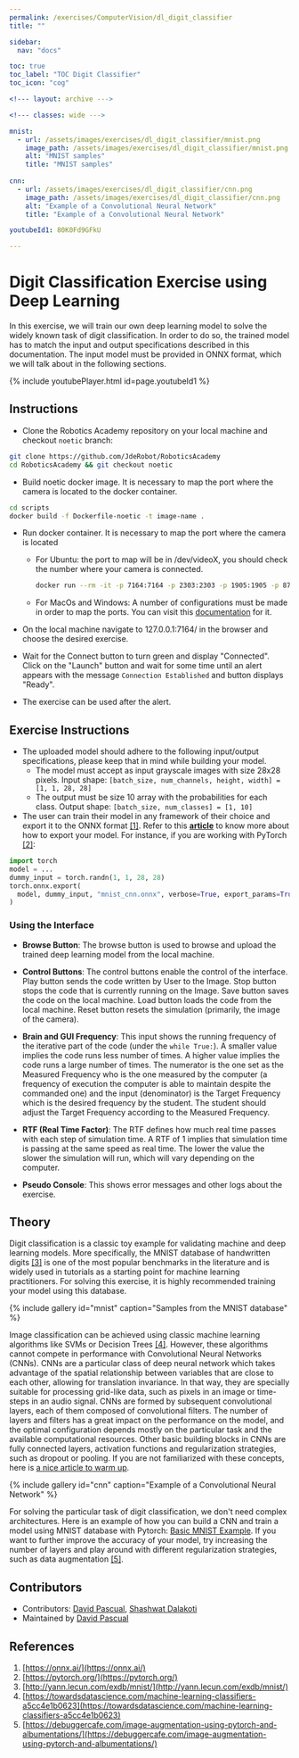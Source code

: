 ```yaml
---
permalink: /exercises/ComputerVision/dl_digit_classifier
title: ""

sidebar:
  nav: "docs"

toc: true
toc_label: "TOC Digit Classifier"
toc_icon: "cog"

<!--- layout: archive --->

<!--- classes: wide --->

mnist:
  - url: /assets/images/exercises/dl_digit_classifier/mnist.png
    image_path: /assets/images/exercises/dl_digit_classifier/mnist.png
    alt: "MNIST samples"
    title: "MNIST samples"
    
cnn:
  - url: /assets/images/exercises/dl_digit_classifier/cnn.png
    image_path: /assets/images/exercises/dl_digit_classifier/cnn.png
    alt: "Example of a Convolutional Neural Network"
    title: "Example of a Convolutional Neural Network"

youtubeId1: 80K0Fd9GFkU

---
```


# Digit Classification Exercise using Deep Learning

In this exercise, we will train our own deep learning model to solve the widely known task of digit classification. In order to do so, the trained model has to match the input and output specifications described in this documentation. The input model must be provided in ONNX format, which we will talk about in the following sections.

{% include youtubePlayer.html id=page.youtubeId1 %}


## Instructions
- Clone the Robotics Academy repository on your local machine and checkout ``noetic`` branch:
```bash
git clone https://github.com/JdeRobot/RoboticsAcademy
cd RoboticsAcademy && git checkout noetic
```

- Build noetic docker image. It is necessary to map the port where the camera is located to the docker container.  
```bash
cd scripts
docker build -f Dockerfile-noetic -t image-name .
```  

- Run docker container. It is necessary to map the port where the camera is located
  - For Ubuntu: the port to map will be in /dev/videoX, you should check the number where your camera is connected.
    ```bash
    docker run --rm -it -p 7164:7164 -p 2303:2303 -p 1905:1905 -p 8765:8765 -p 6080:6080 -p 1108:1108 --device /dev/video0:/dev/video0 jderobot/robotics-academy
    ```
  - For MacOs and Windows: A number of configurations must be made in order to map the ports. You can visit this [documentation](https://medium.com/@jijupax/connect-the-webcam-to-docker-on-mac-or-windows-51d894c44468) for it.

- On the local machine navigate to 127.0.0.1:7164/ in the browser and choose the desired exercise.

- Wait for the Connect button to turn green and display "Connected". Click on the "Launch" button and wait for some time until an alert appears with the message `Connection Established` and button displays "Ready". 

- The exercise can be used after the alert.

## Exercise Instructions
- The uploaded model should adhere to the following input/output specifications, please keep that in mind while building your model.
  - The model must accept as input grayscale images with size 28x28 pixels. Input shape: 
    ``[batch_size, num_channels, height, width] = [1, 1, 28, 28]``
  - The output must be size 10 array with the probabilities for each class. Output shape: 
    ``[batch_size, num_classes] = [1, 10]``
- The user can train their model in any framework of their choice and export it to the ONNX format [[1]](https://onnx.ai/). Refer to this [**article**](https://docs.unity3d.com/Packages/com.unity.barracuda@1.0/manual/Exporting.html) to know more about how to export your model. For instance, if you are working with PyTorch [[2]](https://pytorch.org/):
```python
import torch
model = ...
dummy_input = torch.randn(1, 1, 28, 28)
torch.onnx.export(
  model, dummy_input, "mnist_cnn.onnx", verbose=True, export_params=True, input_names=['input'], output_names=['output']
)
```

### Using the Interface
* **Browse Button**: The browse button is used to browse and upload the trained deep learning model from the local machine.
  
* **Control Buttons**: The control buttons enable the control of the interface. Play button sends the code written by User to the Image. Stop button stops the code that is currently running on the Image. Save button saves the code on the local machine. Load button loads the code from the local machine. Reset button resets the simulation (primarily, the image of the camera).

* **Brain and GUI Frequency**: This input shows the running frequency of the iterative part of the code (under the `while True:`). A smaller value implies the code runs less number of times. A higher value implies the code runs a large number of times. The numerator is the one set as the Measured Frequency who is the one measured by the computer (a frequency of execution the computer is able to maintain despite the commanded one) and the input (denominator) is the Target Frequency which is the desired frequency by the student. The student should adjust the Target Frequency according to the Measured Frequency.

* **RTF (Real Time Factor)**: The RTF defines how much real time passes with each step of simulation time. A RTF of 1 implies that simulation time is passing at the same speed as real time. The lower the value the slower the simulation will run, which will vary depending on the computer. 

* **Pseudo Console**: This shows error messages and other logs about the exercise.

## Theory
Digit classification is a classic toy example for validating machine and deep learning models. More specifically, the MNIST database of handwritten digits [[3]](http://yann.lecun.com/exdb/mnist/) is one of the most popular benchmarks in the literature and is widely used in tutorials as a starting point for machine learning practitioners. For solving this exercise, it is highly recommended training your model using this database.

{% include gallery id="mnist" caption="Samples from the MNIST database" %}

Image classification can be achieved using classic machine learning algorithms like SVMs or Decision Trees [[4]](https://towardsdatascience.com/machine-learning-classifiers-a5cc4e1b0623). However, these algorithms cannot compete in performance with Convolutional Neural Networks (CNNs). CNNs are a particular class of deep neural network which takes advantage of the spatial relationship between variables that are close to each other, allowing for translation invariance. In that way, they are specially suitable for processing grid-like data, such as pixels in an image or time-steps in an audio signal. CNNs are formed by subsequent convolutional layers, each of them composed of convolutional filters. The number of layers and filters has a great impact on the performance on the model, and the optimal configuration depends mostly on the particular task and the available computational resources. Other basic building blocks in CNNs are fully connected layers, activation functions and regularization strategies, such as dropout or pooling. If you are not familiarized with these concepts, here is [a nice article to warm up](https://towardsdatascience.com/simple-introduction-to-convolutional-neural-networks-cdf8d3077bac).

{% include gallery id="cnn" caption="Example of a Convolutional Neural Network" %}

For solving the particular task of digit classification, we don't need complex architectures. Here is an example of how you can build a CNN and train a model using MNIST database with Pytorch: [Basic MNIST Example](https://github.com/pytorch/examples/tree/master/mnist). If you want to further improve the accuracy of your model, try increasing the number of layers and play around with different regularization strategies, such as data augmentation [[5]]((https://debuggercafe.com/image-augmentation-using-pytorch-and-albumentations/)).

## Contributors
- Contributors: [David Pascual](https://github.com/dpascualhe), [Shashwat Dalakoti](https://github.com/shashwat623)
- Maintained by [David Pascual](https://github.com/dpascualhe)

## References

1. [https://onnx.ai/](https://onnx.ai/)
2. [https://pytorch.org/](https://pytorch.org/)
3. [http://yann.lecun.com/exdb/mnist/](http://yann.lecun.com/exdb/mnist/)
4. [https://towardsdatascience.com/machine-learning-classifiers-a5cc4e1b0623](https://towardsdatascience.com/machine-learning-classifiers-a5cc4e1b0623)
5. [https://debuggercafe.com/image-augmentation-using-pytorch-and-albumentations/](https://debuggercafe.com/image-augmentation-using-pytorch-and-albumentations/)
